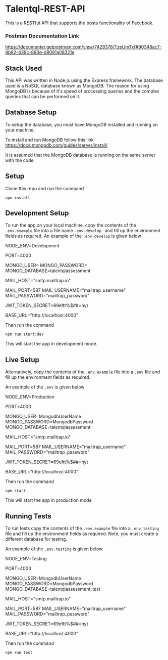 # Talentql-REST-API
This is a RESTful API that supports the posts functionality of Facebook.

### Postman Documentation Link
https://documenter.getpostman.com/view/7429378/TzeUmTxf#90348ac7-9b82-439c-893e-d9081a08321e



## Stack Used
This API was written in Node.js using the Express framework. The database used is a NoSQL database known as MongoDB. The reason for using MongoDB is because of it's speed of processing queries and the complex queries that can be performed on it. 



## Database Setup
To setup the database, you must have MongoDB installed and running on your machine.

To install and run MongoDB follow this link 
https://docs.mongodb.com/guides/server/install/

It is assumed that the MongoDB database is running on the same server with the code



## Setup
Clone this repo and run the command

`npm install`



## Development Setup
To run the app on your local machine, copy the contents of the ``.env.example`` file into a file name ``.env.develop `` and fill up the environment fields as required. 
An example of the ``.env.develop`` is given below 

NODE_ENV=Development

PORT=4000

MONGO_USER=
MONGO_PASSWORD=
MONGO_DATABASE=talentqlassessment

MAIL_HOST="smtp.mailtrap.io" 

MAIL_PORT=587
MAIL_USERNAME="mailtrap_username"
MAIL_PASSWORD="mailtrap_password"

JWT_TOKEN_SECRET=69eftt%$##=hyt

BASE_URL="http://localhost:4000"


Then run the command

`npm run start:dev`

This will start the app in development mode.


## Live Setup
Alternatively, copy the contents of the ``.env.example`` file into a ``.env`` file and fill up the environment fields as required. 

An example of the ``.env`` is given below 

NODE_ENV=Production

PORT=4000

MONGO_USER=MongodbUserName
MONGO_PASSWORD=MongodbPassword
MONGO_DATABASE=talentqlassessment

MAIL_HOST="smtp.mailtrap.io" 

MAIL_PORT=587
MAIL_USERNAME="mailtrap_username"
MAIL_PASSWORD="mailtrap_password"

JWT_TOKEN_SECRET=69eftt%$##=hyt

BASE_URL="http://localhost:4000"

Then run the command

``npm start``

This will start the app in production mode

## Running Tests 
To run tests copy the contents of the ``.env.example`` file into a ``.env.testing`` file and fill up the environment fields as required. Note, you must create a different database for testing. 

An example of the ``.env.testing`` is given below 

NODE_ENV=Testing

PORT=4000

MONGO_USER=MongodbUserName
MONGO_PASSWORD=MongodbPassword
MONGO_DATABASE=talentqlassessment_test

MAIL_HOST="smtp.mailtrap.io" 

MAIL_PORT=587
MAIL_USERNAME="mailtrap_username"
MAIL_PASSWORD="mailtrap_password"

JWT_TOKEN_SECRET=69eftt%$##=hyt

BASE_URL="http://localhost:4000"


Then run the command

``npm run test``
